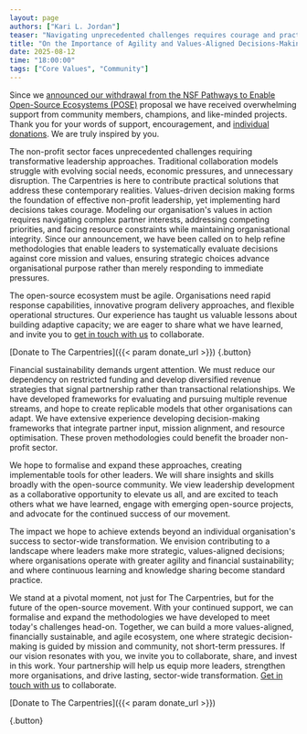 ```yaml
---  
layout: page  
authors: ["Kari L. Jordan"]  
teaser: "Navigating unprecedented challenges requires courage and practical solutions; we are here to collaborate."  
title: "On the Importance of Agility and Values-Aligned Decisions-Making"  
date: 2025-08-12  
time: "18:00:00"  
tags: ["Core Values", "Community"]  
---
```


Since we [announced our withdrawal from the NSF Pathways to Enable Open-Source Ecosystems (POSE)](https://carpentries.org/blog/2025/06/announcing-withdrawal-of-nsf-pose-proposal/) proposal we have received overwhelming support from community members, champions, and like-minded projects. Thank you for your words of support, encouragement, and [individual donations](https://www.zeffy.com/en-US/donation-form/donate-to-make-a-difference-7497). We are truly inspired by you.

The non-profit sector faces unprecedented challenges requiring transformative leadership approaches. Traditional collaboration models struggle with evolving social needs, economic pressures, and unnecessary disruption. The Carpentries is here to contribute practical solutions that address these contemporary realities. Values-driven decision making forms the foundation of effective non-profit leadership, yet implementing hard decisions takes courage. Modeling our organisation's values in action requires navigating complex partner interests, addressing competing priorities, and facing resource constraints while maintaining organisational integrity. Since our announcement, we have been called on to help refine methodologies that enable leaders to systematically evaluate decisions against core mission and values, ensuring strategic choices advance organisational purpose rather than merely responding to immediate pressures. 

The open-source ecosystem must be agile. Organisations need rapid response capabilities, innovative program delivery approaches, and flexible operational structures. Our experience has taught us valuable lessons about building adaptive capacity; we are eager to share what we have learned, and invite you to [get in touch with us](mailto:community@carpentries.org) to collaborate. 

[Donate to The Carpentries]({{< param donate_url >}})
{.button}

Financial sustainability demands urgent attention. We must reduce our dependency on restricted funding and develop diversified revenue strategies that signal partnership rather than transactional relationships. We have developed frameworks for evaluating and pursuing multiple revenue streams, and hope to create replicable models that other organisations can adapt. We have extensive experience developing decision-making frameworks that integrate partner input, mission alignment, and resource optimisation. These proven methodologies could benefit the broader non-profit sector. 

We hope to formalise and expand these approaches, creating implementable tools for other leaders. We will share insights and skills broadly with the open-source community. We view leadership development as a collaborative opportunity to elevate us all, and are excited to teach others what we have learned, engage with emerging open-source projects, and advocate for the continued success of our movement. 

The impact we hope to achieve extends beyond an individual organisation's success to sector-wide transformation. We envision contributing to a landscape where leaders make more strategic, values-aligned decisions; where organisations operate with greater agility and financial sustainability; and where continuous learning and knowledge sharing become standard practice. 

We stand at a pivotal moment, not just for The Carpentries, but for the future of the open-source movement. With your continued support, we can formalise and expand the methodologies we have developed to meet today's challenges head-on. Together, we can build a more values-aligned, financially sustainable, and agile ecosystem, one where strategic decision-making is guided by mission and community, not short-term pressures. If our vision resonates with you, we invite you to collaborate, share, and invest in this work. Your partnership will help us equip more leaders, strengthen more organisations, and drive lasting, sector-wide transformation. [Get in touch with us](mailto:community@carpentries.org) to collaborate.

[Donate to The Carpentries]({{< param donate_url >}})

{.button}
